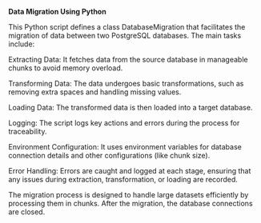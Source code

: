 **Data Migration Using Python**

This Python script defines a class DatabaseMigration that facilitates the migration of data between two PostgreSQL databases. The main tasks include:

Extracting Data: It fetches data from the source database in manageable chunks to avoid memory overload.

Transforming Data: The data undergoes basic transformations, such as removing extra spaces and handling missing values.

Loading Data: The transformed data is then loaded into a target database.

Logging: The script logs key actions and errors during the process for traceability.

Environment Configuration: It uses environment variables for database connection details and other configurations (like chunk size).

Error Handling: Errors are caught and logged at each stage, ensuring that any issues during extraction, transformation, or loading are recorded.

The migration process is designed to handle large datasets efficiently by processing them in chunks. After the migration, the database connections are closed.
